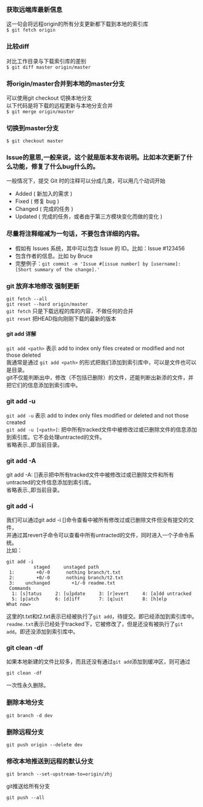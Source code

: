 ### 获取远端库最新信息
这一句会将远程origin的所有分支更新都下载到本地的索引库  
`$ git fetch origin`

### 比较diff
对比工作目录与下载索引库的差别  
`$ git diff master origin/master`

### 将origin/master合并到本地的master分支
可以使用git checkout 切换本地分支  
以下代码是将下载的远程更新与本地分支合并  
`$ git merge origin/master`


### 切换到master分支
`$ git checkout master`

### Issue的意思,一般来说，这个就是版本发布说明。比如本次更新了什么功能，修复了什么bug什么的。
一般情况下，提交 Git 时的注释可以分成几类，可以用几个动词开始  
* Added ( 新加入的需求 )
* Fixed ( 修复 bug )
* Changed ( 完成的任务 )
* Updated ( 完成的任务，或者由于第三方模块变化而做的变化 )

### 尽量将注释缩减为一句话，不要包含详细的内容。
* 假如有 Issues 系统，其中可以包含 Issue 的 ID。比如：Issue #123456
* 包含作者的信息。比如 by Bruce
* 完整例子：`git commit -m 'Issue #[issue number] by [username]: [Short summary of the change].'`

### git 放弃本地修改 强制更新
`git fetch --all`  
`git reset --hard origin/master`  
`git fetch` 只是下载远程的库的内容，不做任何的合并   
`git reset` 把HEAD指向刚刚下载的最新的版本  

#### git add 详解  
`git add <path>` 表示 add to index only files created or modified and not those deleted  
我通常是通过 `git add <path>` 的形式把我们<path>添加到索引库中，<path>可以是文件也可以是目录。  
git不仅能判断出<path>中，修改（不包括已删除）的文件，还能判断出新添的文件，并把它们的信息添加到索引库中。  
### git add -u  
`git add -u` 表示 add to index only files modified or deleted and not those created  
`git add -u [<path>]`: 把<path>中所有tracked文件中被修改过或已删除文件的信息添加到索引库。它不会处理untracted的文件。  
省略<path>表示.,即当前目录。  

### git add -A  
git add -A: [<path>]表示把<path>中所有tracked文件中被修改过或已删除文件和所有untracted的文件信息添加到索引库。  
省略<path>表示.,即当前目录。  
### git add -i  
我们可以通过git add -i [<path>]命令查看<path>中被所有修改过或已删除文件但没有提交的文件，  
并通过其revert子命令可以查看<path>中所有untracted的文件，同时进入一个子命令系统。  
比如：  
 ```
 git add -i  
           staged     unstaged path
  1:        +0/-0      nothing branch/t.txt
  2:        +0/-0      nothing branch/t2.txt
  3:    unchanged        +1/-0 readme.txt
  Commands
   1: [s]tatus     2: [u]pdate     3: [r]evert     4: [a]dd untracked
   5: [p]atch      6: [d]iff       7: [q]uit       8: [h]elp
 What now>  
 ```

这里的t.txt和t2.txt表示已经被执行了`git add`，待提交。即已经添加到索引库中。  
`readme.txt`表示已经处于tracked下，它被修改了，但是还没有被执行了`git add`。即还没添加到索引库中。  

### git clean -df
如果本地新建的文件比较多，而且还没有通过`git add`添加到缓冲区，则可通过
```
git clean -df
```
一次性永久删除。

### 删除本地分支
```
git branch -d dev
```

### 删除远程分支
```
git push origin --delete dev
```

### 修改本地推送到远程的默认分支
```
git branch --set-upstream-to=origin/zhj
```

git推送给所有分支
```
git push --all
```
